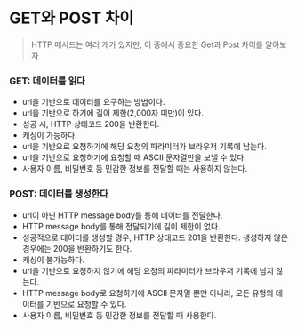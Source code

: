 # GET와 POST 차이

> HTTP 메서드는 여러 개가 있지만, 이 중에서 중요한 Get과 Post 차이를 알아보자

### GET: 데이터를 읽다

- url을 기반으로 데이터를 요구하는 방법이다.
- url을 기반으로 하기에 길이 제한(2,000자 미만)이 있다.
- 성공 시, HTTP 상태코드 200을 반환한다.
- 캐싱이 가능하다.
- url을 기반으로 요청하기에 해당 요청의 파라미터가 브라우저 기록에 남는다.
- url을 기반으로 요청하기에 요청할 때 ASCII 문자열만을 보낼 수 있다.
- 사용자 이름, 비밀번호 등 민감한 정보를 전달할 때는 사용하지 않는다.

### POST: 데이터를 생성한다

- url이 아닌 HTTP message body를 통해 데이터를 전달한다.
- HTTP message body를 통해 전달되기에 길이 제한이 없다.
- 성공적으로 데이터를 생성할 경우, HTTP 상태코드 201을 반환한다. 생성하지 않은 경우에는 200을 반환하기도 한다.
- 캐싱이 불가능하다.
- url을 기반으로 요청하지 않기에 해당 요청의 파라미터가 브라우저 기록에 남지 않는다.
- HTTP message body로 요청하기에 ASCII 문자열 뿐만 아니라, 모든 유형의 데이터를 기반으로 요청할 수 있다.
- 사용자 이름, 비밀번호 등 민감한 정보를 전달할 때 사용한다.
